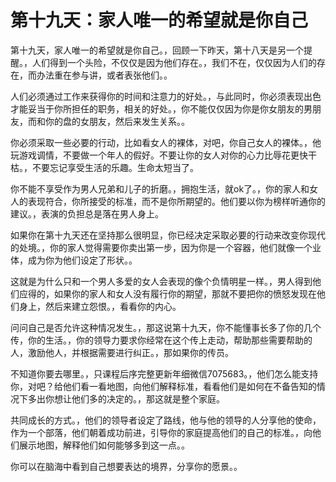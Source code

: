 # 第十九天：家人唯一的希望就是你自己

第十九天，家人唯一的希望就是你自己。，回顾一下昨天，第十八天是另一个提醒。，人们得到一个头险，不仅仅是因为他们存在。，我们不在，仅仅因为人们的存在，而办法重在参与讲，或者表张他们。。

人们必须通过工作来获得你的时间和注意力的好处。，与此同时，你必须表现出色才能妥当于你所担任的职务，相关的好处。，你不能仅仅因为你是你女朋友的男朋友，而和你的盘的女朋友，然后来发生关系。。

你必须采取一些必要的行动，比如看女人的裸体，对吧，你自己女人的裸体。，他玩游戏调情，不要做一个年人的假好。不要让你的女人对你的心力比辱花更快干枯。，不要忘记享受生活的乐趣。生命太短当了。

你不能不享受作为男人兄弟和儿子的折磨。，拥抱生活，就ok了。，你的家人和女人的表现符合，你所接受的标准，而不是你所期望的。他们要以你为榜样听通你的建议。，表演的负担总是落在男人身上。

如果你在第十九天还在坚持那么很明显，你已经决定采取必要的行动来改变你现代的处境。，你的家人觉得需要你卖出第一步，因为你是一个容器，他们就像一个业体，成为你为他们设定了形状。。

这就是为什么只和一个男人多爱的女人会表现的像个负情明星一样。，男人得到他们应得的，如果你的家人和女人没有履行你的期望，那就不要把你的愤怒发现在他们身上，然后来建立怨恨。，看看你的内心。

问问自己是否允许这种情况发生。，那这说第十九天，你不能懂事长多了你的几个传，你的生活。，你的领导力要求你经常在这个传上走动，帮助那些需要帮助的人，激励他人，并根据需要进行纠正。，那如果你的传员。

不知道你要去哪里。，只课程后序完整更新年细微信7075683。，他们怎么能支持你，对吧？给他们看一看地图，向他们解释标准，看看他们是如何在不备告知的情况下多出你想让他们多的决定的。，那这就是整个家庭。

共同成长的方式。，他们的领导者设定了路线，他与他的领导的人分享他的使命，作为一个部落，他们朝着成功前进，引导你的家庭提高他们的自己的标准。，向他们展示地图，解释他们如何能够多到这一点。。

你可以在脑海中看到自己想要表达的境界，分享你的愿景。。